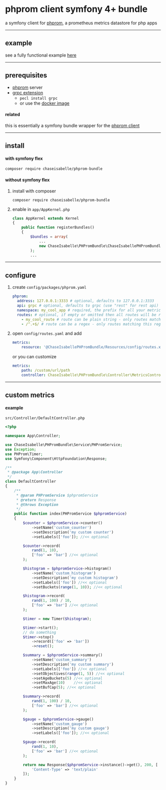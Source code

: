 # phprom client symfony 4+ bundle
a symfony client for [phprom](https://github.com/chaseisabelle/phprom), a prometheus metrics datastore for php apps

---
## example

see a fully functional example [here](https://github.com/chaseisabelle/phprom-example)

---
## prerequisites
- [phprom](https://github.com/chaseisabelle/phprom) server
- [grpc extension](https://grpc.io/docs/languages/php/quickstart/)
    - `pecl install grpc`
    - or use the [docker image](https://hub.docker.com/r/grpc/php)

#### related
this is essentially a symfony bundle wrapper for the [phprom client](https://github.com/chaseisabelle/phprom-client)

---
## install

#### with symfony flex
```
composer require chaseisabelle/phprom-bundle
```

#### without symfony flex
1. install with composer
    ```
    composer require chaseisabelle/phprom-bundle
    ```
2. enable in `app/AppKernel.php`
    ```php
    class AppKernel extends Kernel
    {
        public function registerBundles()
        {
            $bundles = array(
                ...
                new ChaseIsabelle\PHPromBundle\ChaseIsabellePHPromBundle(),
            );
            ...
    ```

---
## configure

1. create `config/packages/phprom.yaml`
    ```yaml
    phprom:
      address: 127.0.0.1:3333 # optional, defaults to 127.0.0.1:3333
      api: grpc # optional, defaults to grpc (use "rest" for rest api)
      namespace: my_cool_app # required, the prefix for all your metrics
      routes: # optional, if empty or omitted then all routes will be recorded
        - my_cool_route # route can be plain string - only routes matching these strings will be recorded
        - /^.+$/ # route can be a regex - only routes matching this regex will be recorded
    ```

2. open `config/routes.yaml` and add
    ```yaml
    metrics:
        resource: '@ChaseIsabellePHPromBundle/Resources/config/routes.xml'
    ```
   or you can customize
   ```yaml
   metrics:
       path: /custom/url/path
       controller: ChaseIsabelle\PHPromBundle\Controller\MetricsController::metrics
   ```

---
## custom metrics

#### example 

`src/Controller/DefaultController.php`
```php
<?php

namespace App\Controller;

use ChaseIsabelle\PHPromBundle\Service\PHPromService;
use Exception;
use PHProm\Timer;
use Symfony\Component\HttpFoundation\Response;

/**
 * @package App\Controller
 */
class DefaultController
{
    /**
     * @param PHPromService $phpromService
     * @return Response
     * @throws Exception
     */
    public function index(PHPromService $phpromService)
    {
        $counter = $phpromService->counter()
            ->setName('custom_counter')
            ->setDescription('my custom counter')
            ->setLabels(['foo']); //<< optional

        $counter->record(
            rand(1, 10),
            ['foo' => 'bar'] //<< optional
        );

        $histogram = $phpromService->histogram()
            ->setName('custom_histogram')
            ->setDescription('my custom histogram')
            ->setLabels(['foo']) //<< optional
            ->setBuckets(range(1, 10)); //<< optional

        $histogram->record(
            rand(1, 100) / 10,
            ['foo' => 'bar'] //<< optional
        );

        $timer = new Timer($histogram);

        $timer->start();
        // do something
        $timer->stop()
            ->record(['foo' => 'bar'])
            ->reset();

        $summary = $phpromService->summary()
            ->setName('custom_summary')
            ->setDescription('my custom summary')
            ->setLabels(['foo']) //<< optional
            ->setObjectives(range(1, 5)) //<< optional
            ->setAgeBuckets(5) //<< optional
            ->setMaxAge(10)    //<< optional
            ->setBufCap(5); //<< optional

        $summary->record(
            rand(1, 100) / 10,
            ['foo' => 'bar'] //<< optional
        );

        $gauge = $phpromService->gauge()
            ->setName('custom_gauge')
            ->setDescription('my custom gauge')
            ->setLabels(['foo']); //<< optional

        $gauge->record(
            rand(1, 10),
            ['foo' => 'bar'] //<< optional
        );

        return new Response($phpromService->instance()->get(), 200, [
            'Content-Type' => 'text/plain'
        ]);
    }
}
```
